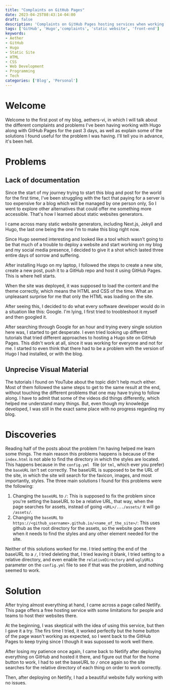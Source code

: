 ```yaml
---
title: "Complaints on GitHub Pages"
date: 2023-04-25T08:43:14-04:00
draft: false
description: 'Complaints on GitHub Pages hosting services when working with Hugo'
tags: ['GitHub', 'Hugo','complaints', 'static website', 'front-end']
keywords: 
- Aether
- GitHub
- Hugo
- Static Site
- HTML
- CSS
- Web Development
- Programming
- Tech
categories: ['Blog', 'Personal']
---
```


# Welcome

Welcome to the first post of my blog, aethers-vi, in which I will talk about the different complaints and problems
I've been having working with Hugo along with GitHub Pages for the past 3 days, as well as explain some of the 
solutions I found useful for the problem I was having. I'll tell you in advance, it's been hell. 


# Problems


## Lack of documentation

Since the start of my journey trying to start this blog and post for the world for the first time, I've been
struggling with the fact that paying for a server is too expensive for a blog which will be managed by one person 
only, So I went to explore other alternatives that could offer me something more accessible. That's how I learned
about static websites generators.

I came across many static website generators, including Next.js, Jekyll and Hugo, the last one being the one I'm
to make this blog right now. 

Since Hugo seemed interesting and looked like a tool which wasn't going to be that much of a trouble to 
deploy a website and start working on my blog and my social media presence, I decided to give it a shot which
lasted three entire days of sorrow and suffering.

After installing Hugo on my laptop, I followed the steps to create a new site, create a new post, push it to 
a GitHub repo and host it using GitHub Pages. This is where hell starts.

When the site was deployed, it was supposed to load the content and the theme correctly, which means the HTML
and CSS of the time. What an unpleasant surprise for me that only the HTML was loading on the site. 

After seeing this, I decided to do what every software developer would do in a situation like this: Google. 
I'm lying, I first tried to troobleshoot it myself and then googled it. 

After searching through Google for an hour and trying every single solution here was, I started to get desperate. 
I even tried looking up different tutorials that tried different approaches to hosting a Hugo site on GitHub
Pages. This didn't work at all, since it was working for everyone and not for me. I started to even think that
there had to be a problem with the version of Hugo I had installed, or with the blog.


## Unprecise Visual Material

The tutorials I found on YouTube about the topic didn't help much either. Most of them followed the same steps
to get to the same result at the end, without touching the different problems that one may have
trying to follow along. I have to admit that some of the videos did things differently, which helped me
understand many things. But, even though my knowledge developed, I was still in the exact same place with no 
progress regarding my blog.


# Discoveries

Reading half of the posts about the problem I'm having helped me learn some things. The main reason this problems happens
is because of the `index.html` is not able to find the directory in which the styles are located. This happens because in the
`config.yml ` file (or `tml`, which ever you prefer) the `baseURL` isn't set correctly. The baseURL is supposed to be the URL
of the site, in which the site will search for the favicon, images, and most importantly, styles. The three main solutions I 
found for this problems were the following:

1. Changing the `baseURL` to `/`: This is supposed to fix the problem since you're setting the baseURL to be a relative URL,
that way, when the page searches for assets, instead of going `<URL>/.../assets/` it will go `/assets/`. 
2. Changing the `baseURL` to `https://<github_username>.github.io/<name_of_the_site>/`: This uses github as the root directory for 
the assets, so the website goes there when it needs to find the styles and any other element needed for the site.

Neither of this solutions worked for me. I tried setting the end of the baseURL to a `/`, I tried deleting 
that, I tried leaving it blank, I tried setting
to a relative directory, and even enable the `relativeDirectory` and `uglyURLs` parameter on the `config.yml` file to see if that 
was the problem, and nothing seemed to work.

# Solution

After trying almost everything at hand, I came across a page called Netlify. This page offers a free hosting service with some limitations
for people and teams to host their websites there. 

At the beginning, I was skeptical with the idea of using this service, but then I gave it a try. The firs time I tried, it worked perfectly
but the home button of the page wasn't working as expected, so I went back to the GitHub Pages to keep trying since I though it was supossed to work
well there. 

After losing my patience once again, I came back to Netlify after deploying everything on GitHub and hosted it there, and figure out that 
for the home button to work, I had to set the baseURL to `/` once again so the site searches for the relative directory of each thing on order to work correctly.

Then, after deploying on Netlify, I had a beautiful website fully working with no issues. 

